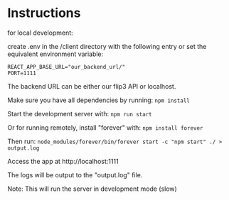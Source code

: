 # Instructions
for local development:

create .env in the /client directory with the following entry
or set the equivalent environment variable:

```
REACT_APP_BASE_URL="our_backend_url/"
PORT=1111
```

The backend URL can be either our flip3 API or localhost.


Make sure you have all dependencies by running:
`npm install`

Start the development server with:
`npm run start`

Or for running remotely, install "forever" with:
`npm install forever`

Then run:
`node_modules/forever/bin/forever start -c "npm start" ./ > output.log`

Access the app at http://localhost:1111

The logs will be output to the "output.log" file. 

Note: This will run the server in development mode (slow)

